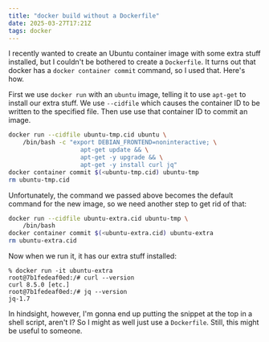```yaml
---
title: "docker build without a Dockerfile"
date: 2025-03-27T17:21Z
tags: docker
---
```


I recently wanted to create an Ubuntu container image with some extra stuff installed, but I couldn't be bothered to
create a `Dockerfile`. It turns out that docker has a `docker container commit` command, so I used that. Here's how.

First we use `docker run` with an `ubuntu` image, telling it to use `apt-get` to install our extra stuff. We use
`--cidfile` which causes the container ID to be written to the specified file. Then use use that container ID to commit
an image.

```sh
docker run --cidfile ubuntu-tmp.cid ubuntu \
    /bin/bash -c "export DEBIAN_FRONTEND=noninteractive; \
                    apt-get update && \
                    apt-get -y upgrade && \
                    apt-get -y install curl jq"
docker container commit $(<ubuntu-tmp.cid) ubuntu-tmp
rm ubuntu-tmp.cid
```

Unfortunately, the command we passed above becomes the default command for the new image, so we need another step to get
rid of that:

```sh
docker run --cidfile ubuntu-extra.cid ubuntu-tmp \
    /bin/bash
docker container commit $(<ubuntu-extra.cid) ubuntu-extra
rm ubuntu-extra.cid
```

Now when we run it, it has our extra stuff installed:

```
% docker run -it ubuntu-extra
root@7b1fedeaf0ed:/# curl --version
curl 8.5.0 [etc.]
root@7b1fedeaf0ed:/# jq --version
jq-1.7
```

In hindsight, however, I'm gonna end up putting the snippet at the top in a shell script, aren't I? So I might as well
just use a `Dockerfile`. Still, this might be useful to someone.